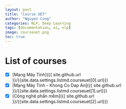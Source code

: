 ```yaml
---
layout: post
title: "Course UET"
author: "Nguyen Cong"
categories: NLP, Deep Learning
tags: [documentation, ai, nlp]
image: courseuet.png
toc: true
---
```


# List of courses

- [x] [Mạng Máy Tính]({{ site.github.url }}/{{site.data.settings.listmd.courseuet[0].url}})
- [x] [Mạng Máy Tính - Khong Co Dap An]({{ site.github.url }}/{{site.data.settings.listmd.courseuet[1].url}})
- [x] [Công nghệ phần mềm]({{ site.github.url }}/{{site.data.settings.listmd.courseuet[2].url}})
